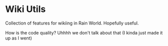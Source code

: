 # Wiki Utils
Collection of features for wikiing in Rain World. Hopefully useful.

How is the code quality? Uhhhh we don't talk about that (I kinda just made it up as I went)
